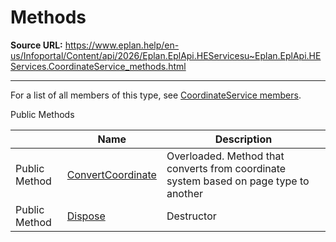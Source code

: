 # Methods

**Source URL:** https://www.eplan.help/en-us/Infoportal/Content/api/2026/Eplan.EplApi.HEServicesu~Eplan.EplApi.HEServices.CoordinateService_methods.html

---

For a list of all members of this type, see [CoordinateService members](Eplan.EplApi.HEServicesu~Eplan.EplApi.HEServices.CoordinateService_members.html).

Public Methods

|  | Name | Description |
| --- | --- | --- |
| Public Method | [ConvertCoordinate](Eplan.EplApi.HEServicesu~Eplan.EplApi.HEServices.CoordinateService~ConvertCoordinate.html) | Overloaded. Method that converts from coordinate system based on page type to another |
| Public Method | [Dispose](Eplan.EplApi.HEServicesu~Eplan.EplApi.HEServices.CoordinateService~Dispose().html) | Destructor |


